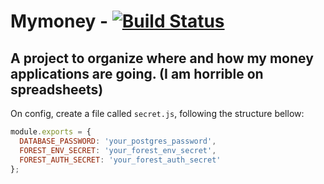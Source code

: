# Mymoney - [![Build Status](https://travis-ci.org/barbaromatrix/mymoney.svg?branch=master)](https://travis-ci.org/barbaromatrix/mymoney)
## A project to organize where and how my money applications are going. (I am horrible on spreadsheets)

On config, create a file called `secret.js`, following the structure bellow:
```js
module.exports = {
  DATABASE_PASSWORD: 'your_postgres_password',
  FOREST_ENV_SECRET: 'your_forest_env_secret',
  FOREST_AUTH_SECRET: 'your_forest_auth_secret'
};
```